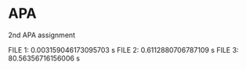 # APA
2nd APA assignment

FILE 1: 0.003159046173095703 s 
FILE 2: 0.6112880706787109 s 
FILE 3: 80.56356716156006 s

